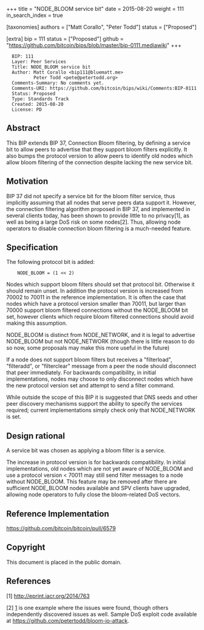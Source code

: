 +++
title = "NODE_BLOOM service bit"
date = 2015-08-20
weight = 111
in_search_index = true

[taxonomies]
authors = ["Matt Corallo", "Peter Todd"]
status = ["Proposed"]

[extra]
bip = 111
status = ["Proposed"]
github = "https://github.com/bitcoin/bips/blob/master/bip-0111.mediawiki"
+++

      BIP: 111
      Layer: Peer Services
      Title: NODE_BLOOM service bit
      Author: Matt Corallo <bip111@bluematt.me>
              Peter Todd <pete@petertodd.org>
      Comments-Summary: No comments yet.
      Comments-URI: https://github.com/bitcoin/bips/wiki/Comments:BIP-0111
      Status: Proposed
      Type: Standards Track
      Created: 2015-08-20
      License: PD

## Abstract

This BIP extends BIP 37, Connection Bloom filtering, by defining a
service bit to allow peers to advertise that they support bloom filters
explicitly. It also bumps the protocol version to allow peers to
identify old nodes which allow bloom filtering of the connection despite
lacking the new service bit.

## Motivation

BIP 37 did not specify a service bit for the bloom filter service, thus
implicitly assuming that all nodes that serve peers data support it.
However, the connection filtering algorithm proposed in BIP 37, and
implemented in several clients today, has been shown to provide little
to no privacy[1], as well as being a large DoS risk on some nodes[2].
Thus, allowing node operators to disable connection bloom filtering is a
much-needed feature.

## Specification

The following protocol bit is added:

        NODE_BLOOM = (1 << 2)

Nodes which support bloom filters should set that protocol bit.
Otherwise it should remain unset. In addition the protocol version is
increased from 70002 to 70011 in the reference implementation. It is
often the case that nodes which have a protocol version smaller than
70011, but larger than 70000 support bloom filtered connections without
the NODE\_BLOOM bit set, however clients which require bloom filtered
connections should avoid making this assumption.

NODE\_BLOOM is distinct from NODE\_NETWORK, and it is legal to advertise
NODE\_BLOOM but not NODE\_NETWORK (though there is little reason to do
so now, some proposals may make this more useful in the future)

If a node does not support bloom filters but receives a "filterload",
"filteradd", or "filterclear" message from a peer the node should
disconnect that peer immediately. For backwards compatibility, in
initial implementations, nodes may choose to only disconnect nodes which
have the new protocol version set and attempt to send a filter command.

While outside the scope of this BIP it is suggested that DNS seeds and
other peer discovery mechanisms support the ability to specify the
services required; current implementations simply check only that
NODE\_NETWORK is set.

## Design rational

A service bit was chosen as applying a bloom filter is a service.

The increase in protocol version is for backwards compatibility. In
initial implementations, old nodes which are not yet aware of
NODE\_BLOOM and use a protocol version &lt; 70011 may still send filter
messages to a node without NODE\_BLOOM. This feature may be removed
after there are sufficient NODE\_BLOOM nodes available and SPV clients
have upgraded, allowing node operators to fully close the bloom-related
DoS vectors.

## Reference Implementation

<https://github.com/bitcoin/bitcoin/pull/6579>

## Copyright

This document is placed in the public domain.

## References

<references>

[1] <http://eprint.iacr.org/2014/763>

[2] [1](http://lists.linuxfoundation.org/pipermail/bitcoin-dev/2013-July/003044.html)
is one example where the issues were found, though others independently
discovered issues as well. Sample DoS exploit code available at
<https://github.com/petertodd/bloom-io-attack>.
